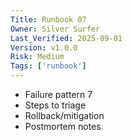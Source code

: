 ```yaml
---
Title: Runbook 07
Owner: Silver Surfer
Last_Verified: 2025-09-01
Version: v1.0.0
Risk: Medium
Tags: ['runbook']
---
```

- Failure pattern 7
- Steps to triage
- Rollback/mitigation
- Postmortem notes
